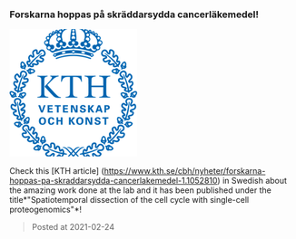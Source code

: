 ### Forskarna hoppas på skräddarsydda cancerläkemedel!
![image](./images/news_20210224.png)

Check this [KTH article] (https://www.kth.se/cbh/nyheter/forskarna-hoppas-pa-skraddarsydda-cancerlakemedel-1.1052810) in Swedish about the amazing work done at the lab and it has been published under the title*"Spatiotemporal dissection of the cell cycle with single-cell proteogenomics"*! 

> Posted at 2021-02-24





